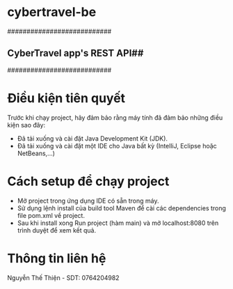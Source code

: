 # cybertravel-be
###########################
## CyberTravel app's REST API##
###########################

# Điều kiện tiên quyết

Trước khi chạy project, hãy đảm bảo rằng máy tính đã đảm bảo những điều kiện sao đây:
* Đã tải xuống và cài đặt Java Development Kit (JDK).
* Đã tải xuống và cài đặt một IDE cho Java bất kỳ (IntelliJ, Eclipse hoặc NetBeans,...)

# Cách setup để chạy project
* Mở project trong ứng dụng IDE có sẵn trong máy.
* Sử dụng lệnh install của build tool Maven để cài các dependencies trong file pom.xml về project.
* Sau khi install xong Run project (hàm main) và mở localhost:8080 trên trình duyệt để xem kết quả.

# Thông tin liên hệ
Nguyễn Thế Thiện - SDT: 0764204982


